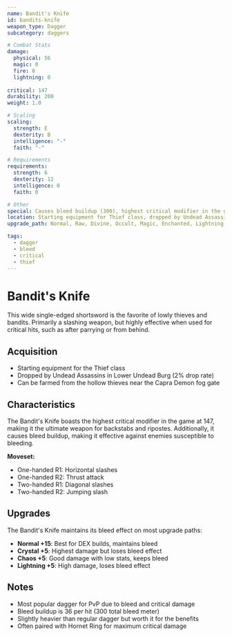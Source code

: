 ```yaml
---
name: Bandit's Knife
id: bandits-knife
weapon_type: Dagger
subcategory: daggers

# Combat Stats
damage:
  physical: 56
  magic: 0
  fire: 0
  lightning: 0
  
critical: 147
durability: 200
weight: 1.0

# Scaling
scaling:
  strength: E
  dexterity: B
  intelligence: "-"
  faith: "-"

# Requirements
requirements:
  strength: 6
  dexterity: 12
  intelligence: 0
  faith: 0

# Other
special: Causes bleed buildup (300), highest critical modifier in the game
location: Starting equipment for Thief class, dropped by Undead Assassins
upgrade_path: Normal, Raw, Divine, Occult, Magic, Enchanted, Lightning, Crystal, Fire, Chaos

tags:
  - dagger
  - bleed
  - critical
  - thief
---
```


# Bandit's Knife

This wide single-edged shortsword is the favorite of lowly thieves and bandits. Primarily a slashing weapon, but highly effective when used for critical hits, such as after parrying or from behind.

## Acquisition
- Starting equipment for the Thief class
- Dropped by Undead Assassins in Lower Undead Burg (2% drop rate)
- Can be farmed from the hollow thieves near the Capra Demon fog gate

## Characteristics
The Bandit's Knife boasts the highest critical modifier in the game at 147, making it the ultimate weapon for backstabs and ripostes. Additionally, it causes bleed buildup, making it effective against enemies susceptible to bleeding.

**Moveset:**
- One-handed R1: Horizontal slashes
- One-handed R2: Thrust attack
- Two-handed R1: Diagonal slashes
- Two-handed R2: Jumping slash

## Upgrades
The Bandit's Knife maintains its bleed effect on most upgrade paths:
- **Normal +15**: Best for DEX builds, maintains bleed
- **Crystal +5**: Highest damage but loses bleed effect
- **Chaos +5**: Good damage with low stats, keeps bleed
- **Lightning +5**: High damage, loses bleed effect

## Notes
- Most popular dagger for PvP due to bleed and critical damage
- Bleed buildup is 36 per hit (300 total bleed meter)
- Slightly heavier than regular dagger but worth it for the benefits
- Often paired with Hornet Ring for maximum critical damage